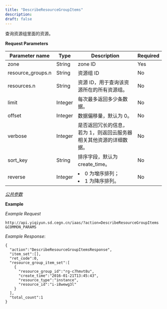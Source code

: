 ```yaml
---
title: "DescribeResourceGroupItems"
description: 
draft: false
---
```




查询资源组里面的资源。

**Request Parameters**

| Parameter name | Type | Description | Required |
| --- | --- | --- | --- |
| zone | String | zone ID | Yes |
| resource_groups.n | String | 资源组 ID | No |
| resources.n | String | 资源 ID，用于查询该资源所在的所有资源组。 | No |
| limit | Integer | 每次最多返回多少条数据。 | No |
| offset | Integer | 数据偏移量，默认为 0。 | No |
| verbose | Integer | 是否返回冗长的信息，若为 1，则返回云服务器相关其他资源的详细数据。 | No |
| sort_key | String | 排序字段，默认为 create_time。 | No |
| reverse | Integer | <li>0 为增序排列；<li>1 为降序排列。 | No |

[_公共参数_](../../../parameters/)

**Example**

_Example Request_

```
http://api.yiqiyun.sd.cegn.cn/iaas/?action=DescribeResourceGroupItems
&COMMON_PARAMS
```

_Example Response_:

```
{
  "action":"DescribeResourceGroupItemsResponse",
  "item_set":[],
  "ret_code":0,
  "resource_group_item_set":[
    {
      "resource_group_id":"rg-c7hmvt8u",
      "create_time":"2016-01-21T13:45:43",
      "resource_type":"instance",
      "resource_id":"i-i8wewg3l"
    }
  ],
  "total_count":1
}
```
